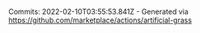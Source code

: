 Commits: 2022-02-10T03:55:53.841Z - Generated via https://github.com/marketplace/actions/artificial-grass
<br>
